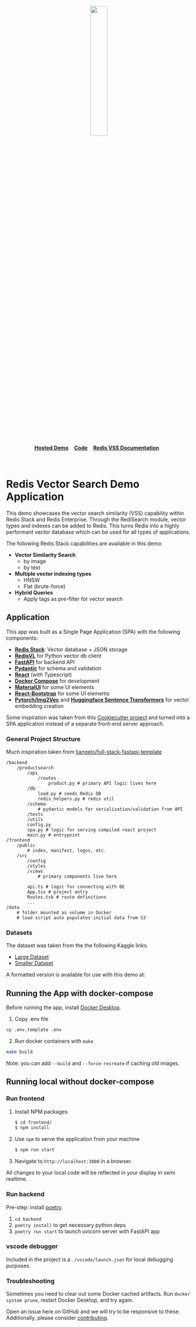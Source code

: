
<div align="center">
    <a href="https://github.com/spartee/redis-vector-search"><img src="https://redis.io/wp-content/uploads/2024/04/Logotype.svg?raw=true" width="30%"><img></a>
    <br />
    <br />
<div display="inline-block">
    <a href="https://ecommerce.redisvl.com/"><b>Hosted Demo</b></a>&nbsp;&nbsp;&nbsp;
    <a href="https://github.com/redis-developer/redis-product-search"><b>Code</b></a>&nbsp;&nbsp;&nbsp;
    <a href="https://redis.io/docs/stack/search/reference/vectors/"><b>Redis VSS Documentation</b></a>&nbsp;&nbsp;&nbsp;
  </div>
    <br />
    <br />
</div>

# Redis Vector Search Demo Application

This demo showcases the vector search similarity (VSS) capability within Redis Stack and Redis Enterprise.
Through the RediSearch module, vector types and indexes can be added to Redis. This turns Redis into
a highly performant vector database which can be used for all types of applications.

The following Redis Stack capabilities are available in this demo:
   - **Vector Similarity Search**
     - by image
     - by text
   - **Multiple vector indexing types**
     - HNSW
     - Flat (brute-force)
   - **Hybrid Queries**
     - Apply tags as pre-filter for vector search

## Application

This app was built as a Single Page Application (SPA) with the following components:

- **[Redis Stack](https://redis.io/docs/stack/)**: Vector database + JSON storage
- **[RedisVL](https://redisvl.com)** for Python vector db client
- **[FastAPI](https://fastapi.tiangolo.com/)** for backend API
- **[Pydantic](https://pydantic-docs.helpmanual.io/)** for schema and validation
- **[React](https://reactjs.org/)** (with Typescript)
- **[Docker Compose](https://docs.docker.com/compose/)** for development
- **[MaterialUI](https://material-ui.com/)** for some UI elements
- **[React-Bootstrap](https://react-bootstrap.github.io/)** for some UI elements
- **[Pytorch/Img2Vec](https://github.com/christiansafka/img2vec)** and **[Huggingface Sentence Transformers](https://huggingface.co/sentence-transformers)** for vector embedding creation

Some inspiration was taken from this [Cookiecutter project](https://github.com/Buuntu/fastapi-react)
and turned into a SPA application instead of a separate front-end server approach.

### General Project Structure

Much inspiration taken from [tiangelo/full-stack-fastapi-template](https://github.com/tiangolo/full-stack-fastapi-template)

```
/backend
    /productsearch
        /api
            /routes
                product.py # primary API logic lives here
        /db
            load.py # seeds Redis DB
            redis_helpers.py # redis util
        /schema
            # pydantic models for serialization/validation from API
        /tests
        /utils
        config.py
        spa.py # logic for serving compiled react project
        main.py # entrypoint
/frontend
    /public
        # index, manifest, logos, etc.
    /src
        /config
        /styles
        /views
            # primary components live here

        api.ts # logic for connecting with BE
        App.tsx # project entry
        Routes.tsk # route definitions
        ...
/data
    # folder mounted as volume in Docker
    # load script auto populates initial data from S3

```

### Datasets

The dataset was taken from the the following Kaggle links.

- [Large Dataset](https://www.kaggle.com/datasets/paramaggarwal/fashion-product-images-dataset)
- [Smaller Dataset](https://www.kaggle.com/datasets/paramaggarwal/fashion-product-images-small)

A formatted version is available for use with this demo at:


## Running the App with docker-compose
Before running the app, install [Docker Desktop](https://www.docker.com/products/docker-desktop/).

1. Copy .env file

```bash
cp .env.template .env
```

2. Run docker containers with `make`

```bash
make build
```

Note: you can add `--build` and `--force-recreate` if caching old images.

## Running local without docker-compose

### Run frontend

1. Install NPM packages
    ```bash
    $ cd frontend/
    $ npm install
    ````
2. Use `npm` to serve the application from your machine
    ```bash
    $ npm run start
    ```
3. Navigate to `http://localhost:3000` in a browser.

All changes to your local code will be reflected in your display in semi realtime.

### Run backend
Pre-step: install [poetry](https://python-poetry.org/).

1. `cd backend`
2. `poetry install` to get necessary python deps
3. `poetry run start` to launch uvicorn server with FastAPI app

### vscode debugger

Included in the project is a `./vscode/launch.json` for local debugging purposes.

### Troubleshooting
Sometimes you need to clear out some Docker cached artifacts. Run `docker system prune`, restart Docker Desktop, and try again.

Open an issue here on GitHub and we will try to be responsive to these. Additionally, please consider [contributing](CONTRIBUTING.md).